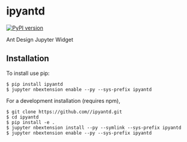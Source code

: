 ipyantd
===============================
[![PyPI version](https://badge.fury.io/py/ipyantd.svg)](https://badge.fury.io/py/ipyantd)

Ant Design Jupyter Widget

Installation
------------

To install use pip:

    $ pip install ipyantd
    $ jupyter nbextension enable --py --sys-prefix ipyantd


For a development installation (requires npm),

    $ git clone https://github.com//ipyantd.git
    $ cd ipyantd
    $ pip install -e .
    $ jupyter nbextension install --py --symlink --sys-prefix ipyantd
    $ jupyter nbextension enable --py --sys-prefix ipyantd

